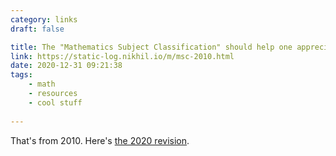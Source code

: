 ```yaml
---
category: links
draft: false

title: The "Mathematics Subject Classification" should help one appreciate, at least cursorily, the age, breadth, and depth of the subject.
link: https://static-log.nikhil.io/m/msc-2010.html
date: 2020-12-31 09:21:38
tags:
    - math
    - resources
    - cool stuff
    
---
```


That's from 2010. Here's [the 2020 revision](/misc/m/msc-2020.pdf).
